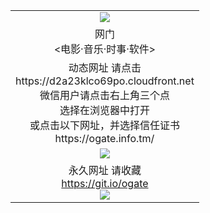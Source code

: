 ﻿<table>
  <tr></tr>
  <tr><td colspan=2 align=center><img src="https://cloud.githubusercontent.com/assets/11880933/13434984/f430fae2-e012-11e5-814f-c2df1e82b247.jpg" /></td></tr>
  <tr><td colspan=2 align=center>网门<br><电影·音乐·时事·软件></td></tr>
  <tr><td colspan=2 align=center>动态网址 请点击
<br>https://d2a23klco69po.cloudfront.net
      <br>微信用户请点击右上角三个点<br>选择在浏览器中打开<br>或点击以下网址，并选择信任证书<br>https://ogate.info.tm/<br</td>
  </tr>
  <tr>
    <td colspan=2 align=center><img src="https://d2a23klco69po.cloudfront.net/Up/0oGate1.jpg" /></a></td>
  </tr>
  <tr>
    <td colspan=2 align=center>永久网址 请收藏<br/><a href="https://git.io/ogate" target="_blank">https://git.io/ogate</a><br/><a href="https://d2a23klco69po.cloudfront.net/Up/0WMGDL2.png" target="_blank"><img src="https://d2a23klco69po.cloudfront.net/Up/0WMGD2.png"/></a></td>
  </tr>
  <!--tr>
    <td colspan=2 align=center>可能失效的动态网址
    </td>
  </tr-->
</table>
